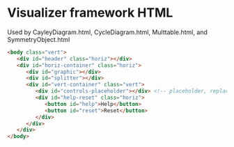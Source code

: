 # Visualizer framework HTML

Used by CayleyDiagram.html, CycleDiagram.html, Multtable.html, and SymmetryObject.html
```html
<body class="vert">
   <div id="header" class="horiz"></div>
   <div id="horiz-container" class="horiz">
      <div id="graphic"></div>
      <div id="splitter"></div>
      <div id="vert-container" class="vert">
         <div id="controls-placeholder"></div> <!-- placeholder, replaced by visualizer-specific code in VC.load() -->
         <div id="help-reset" class="horiz">
            <button id="help">Help</button>
            <button id="reset">Reset</button>
         </div>
      </div>
   </div>
</body>
```
